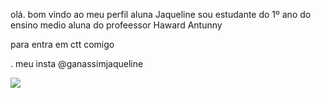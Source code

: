 olá. bom vindo ao meu perfil 
aluna Jaqueline 
sou estudante do 1º ano do ensino medio 
aluna do profeessor Haward Antunny

para entra em ctt comigo 

. meu insta @ganassimjaqueline

![](https://2.bp.blogspot.com/-uCu4mZstEBs/UJWwua1nvwI/AAAAAAAACjs/aiF0PBr9Kfg/s320/chuunibyou-demo-koi-ga-shitai-1-takanashi-rikka-finger-twirl1.gif)
